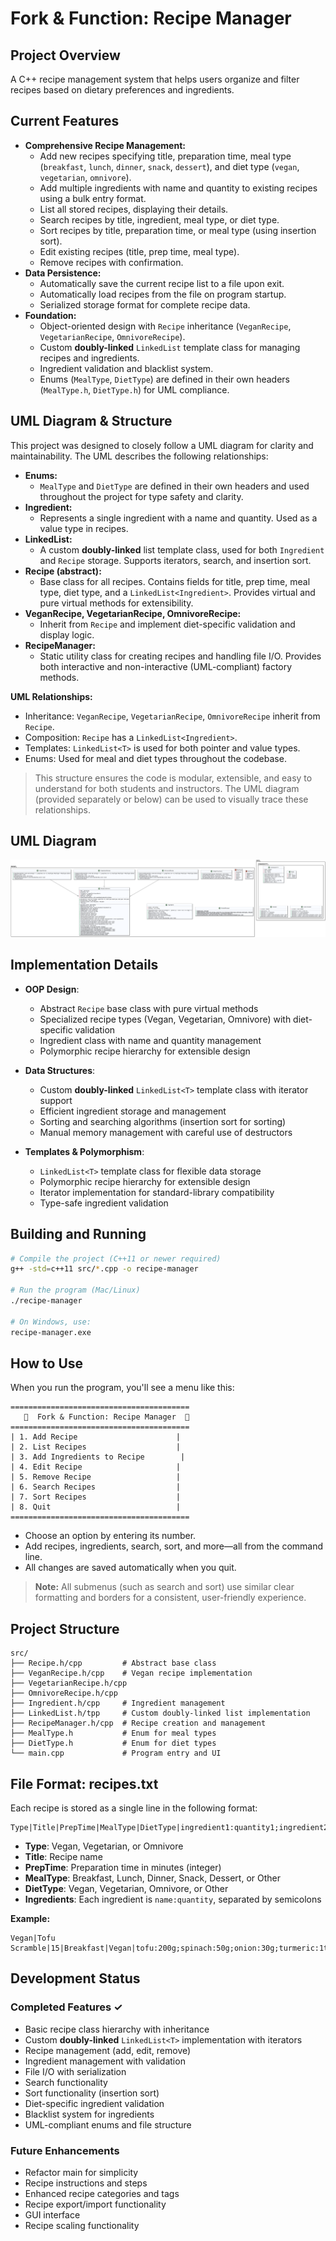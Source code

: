 # Fork & Function: Recipe Manager

## Project Overview
A C++ recipe management system that helps users organize and filter recipes based on dietary preferences and ingredients.

## Current Features
- **Comprehensive Recipe Management:**
  - Add new recipes specifying title, preparation time, meal type (`breakfast`, `lunch`, `dinner`, `snack`, `dessert`), and diet type (`vegan`, `vegetarian`, `omnivore`).
  - Add multiple ingredients with name and quantity to existing recipes using a bulk entry format.
  - List all stored recipes, displaying their details.
  - Search recipes by title, ingredient, meal type, or diet type.
  - Sort recipes by title, preparation time, or meal type (using insertion sort).
  - Edit existing recipes (title, prep time, meal type).
  - Remove recipes with confirmation.
- **Data Persistence:**
  - Automatically save the current recipe list to a file upon exit.
  - Automatically load recipes from the file on program startup.
  - Serialized storage format for complete recipe data.
- **Foundation:**
  - Object-oriented design with `Recipe` inheritance (`VeganRecipe`, `VegetarianRecipe`, `OmnivoreRecipe`).
  - Custom **doubly-linked** `LinkedList` template class for managing recipes and ingredients.
  - Ingredient validation and blacklist system.
  - Enums (`MealType`, `DietType`) are defined in their own headers (`MealType.h`, `DietType.h`) for UML compliance.

## UML Diagram & Structure
This project was designed to closely follow a UML diagram for clarity and maintainability. The UML describes the following relationships:

- **Enums:**
  - `MealType` and `DietType` are defined in their own headers and used throughout the project for type safety and clarity.
- **Ingredient:**
  - Represents a single ingredient with a name and quantity. Used as a value type in recipes.
- **LinkedList<T>:**
  - A custom **doubly-linked** list template class, used for both `Ingredient` and `Recipe` storage. Supports iterators, search, and insertion sort.
- **Recipe (abstract):**
  - Base class for all recipes. Contains fields for title, prep time, meal type, diet type, and a `LinkedList<Ingredient>`. Provides virtual and pure virtual methods for extensibility.
- **VeganRecipe, VegetarianRecipe, OmnivoreRecipe:**
  - Inherit from `Recipe` and implement diet-specific validation and display logic.
- **RecipeManager:**
  - Static utility class for creating recipes and handling file I/O. Provides both interactive and non-interactive (UML-compliant) factory methods.

**UML Relationships:**
- Inheritance: `VeganRecipe`, `VegetarianRecipe`, `OmnivoreRecipe` inherit from `Recipe`.
- Composition: `Recipe` has a `LinkedList<Ingredient>`.
- Templates: `LinkedList<T>` is used for both pointer and value types.
- Enums: Used for meal and diet types throughout the codebase.

> This structure ensures the code is modular, extensible, and easy to understand for both students and instructors. The UML diagram (provided separately or below) can be used to visually trace these relationships.

## UML Diagram
![UML Diagram](docs/UML.png)

## Implementation Details
- **OOP Design**:
  - Abstract `Recipe` base class with pure virtual methods
  - Specialized recipe types (Vegan, Vegetarian, Omnivore) with diet-specific validation
  - Ingredient class with name and quantity management
  - Polymorphic recipe hierarchy for extensible design

- **Data Structures**:
  - Custom **doubly-linked** `LinkedList<T>` template class with iterator support
  - Efficient ingredient storage and management
  - Sorting and searching algorithms (insertion sort for sorting)
  - Manual memory management with careful use of destructors

- **Templates & Polymorphism**:
  - `LinkedList<T>` template class for flexible data storage
  - Polymorphic recipe hierarchy for extensible design
  - Iterator implementation for standard-library compatibility
  - Type-safe ingredient validation

## Building and Running
```bash
# Compile the project (C++11 or newer required)
g++ -std=c++11 src/*.cpp -o recipe-manager

# Run the program (Mac/Linux)
./recipe-manager

# On Windows, use:
recipe-manager.exe
```

## How to Use
When you run the program, you'll see a menu like this:
```
========================================
   🍴  Fork & Function: Recipe Manager  🍴
========================================
| 1. Add Recipe                      |
| 2. List Recipes                    |
| 3. Add Ingredients to Recipe        |
| 4. Edit Recipe                     |
| 5. Remove Recipe                   |
| 6. Search Recipes                  |
| 7. Sort Recipes                    |
| 8. Quit                            |
========================================
```
- Choose an option by entering its number.
- Add recipes, ingredients, search, sort, and more—all from the command line.
- All changes are saved automatically when you quit.

> **Note:** All submenus (such as search and sort) use similar clear formatting and borders for a consistent, user-friendly experience.

## Project Structure
```
src/
├── Recipe.h/cpp         # Abstract base class
├── VeganRecipe.h/cpp    # Vegan recipe implementation
├── VegetarianRecipe.h/cpp
├── OmnivoreRecipe.h/cpp
├── Ingredient.h/cpp     # Ingredient management
├── LinkedList.h/tpp     # Custom doubly-linked list implementation
├── RecipeManager.h/cpp  # Recipe creation and management
├── MealType.h           # Enum for meal types
├── DietType.h           # Enum for diet types
└── main.cpp             # Program entry and UI
```

## File Format: recipes.txt
Each recipe is stored as a single line in the following format:
```
Type|Title|PrepTime|MealType|DietType|ingredient1:quantity1;ingredient2:quantity2;...
```
- **Type**: Vegan, Vegetarian, or Omnivore
- **Title**: Recipe name
- **PrepTime**: Preparation time in minutes (integer)
- **MealType**: Breakfast, Lunch, Dinner, Snack, Dessert, or Other
- **DietType**: Vegan, Vegetarian, Omnivore, or Other
- **Ingredients**: Each ingredient is `name:quantity`, separated by semicolons

**Example:**
```
Vegan|Tofu Scramble|15|Breakfast|Vegan|tofu:200g;spinach:50g;onion:30g;turmeric:1tsp
```

## Development Status
### Completed Features ✓
- Basic recipe class hierarchy with inheritance
- Custom **doubly-linked** `LinkedList<T>` implementation with iterators
- Recipe management (add, edit, remove)
- Ingredient management with validation
- File I/O with serialization
- Search functionality
- Sort functionality (insertion sort)
- Diet-specific ingredient validation
- Blacklist system for ingredients
- UML-compliant enums and file structure

### Future Enhancements
- Refactor main for simplicity
- Recipe instructions and steps
- Enhanced recipe categories and tags
- Recipe export/import functionality
- GUI interface
- Recipe scaling functionality
